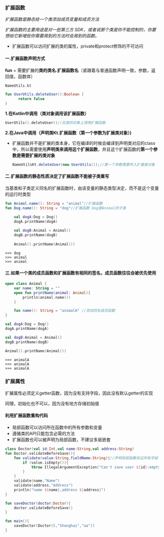 

### 扩展函数

*扩展函数是静态给一个类添加成员变量和成员方法*

*扩展函数的主要用途是对一些第三方 SDK，或者说那个类是你不能控制的，你要想给它新增些你需要用到的方法时会用到的函数。*

* 扩展函数可以访问扩展的类的属性，private和protect修饰的不可访问

#### 一.扩展函数声明方式

**fun** + 需要扩展的**类的类名.扩展函数名**（紧跟着与普通函数声明一致，参数，返回值，函数体）

```kotlin
NameUtils.kt

fun UserUtils.deleteUser():Boolean {
      return false
}
```



**1.在Kotlin中调用（类对象调用该扩展函数）**

```kotlin
UserUtils().deleteUser()//在类的对象上调用扩展函数
```



**2.在Java中调用（声明类Kt.扩展函数（第一个参数为扩展类对象）)**

* 扩展函数并不是扩展的类本身，它在编译的时候会编译到声明类对应的class中，所以需要使用**声明类来调用这个扩展函数**，并且这个扩展函数的**第一个参数是需要扩展的类对象**

  ```java
  NameUtilsKt.deleteUser(new UserUtils());//第一个参数需要传入扩展类对象
  ```

  

#### 二.扩展函数的静态性质决定了扩展函数不能被子类重写

当基类和子类定义同名的扩展函数时，由该变量的静态类型决定，而不是这个变量的运行时类型
```kotlin
fun Animal.name(): String = "animal"//扩展函数
fun Dog.name(): String = "dog"//扩展函数 Dog是Animal的子类
```

```kotlin
    val dogA:Dog = Dog()
    dogA.printName(dogA)
    
    val dogB:Animal = Animal()
    dogB.printName(dogB)
    
    Animal().printName(Animal())
```

```
>>> dog
>>> animal
>>> animal
```



#### 三.如果一个类的成员函数和扩展函数有相同的签名，成员函数往往会被优先使用

```kotlin
open class Animal {
    var name: String = ""
    open fun printName(animal: Animal){
        println(animal.name())
    }

    fun name(): String = "animalA" //添加同名成员函数
}
```

```kotlin
val dogA:Dog = Dog()
dogA.printName(dogA)

val dogB:Animal = Animal()
dogB.printName(dogB)

Animal().printName(Animal())
```

```
>>> animalA
>>> animalA
>>> animalA
```



### 扩展属性

扩展属性必须定义getter函数，因为没有支持字段，因此没有默认getter的实现

同理，初始化也不可以，因为没有地方存储初始值









#### 利用扩展函数重构代码

* 局部函数可以访问所在函数中的所有参数和变量
* 遵循类的API只能包含必需的方法
* 扩展函数也可以被声明为局部函数，不建议多层嵌套

```kotlin
class Doctor(val id:Int,val name:String,val address:String)
fun Doctor.validateBeforeSave(){
    fun validate(value:String,fieldName:String){//声明局部函数验证所有字段
        if (value.isEmpty()){
            throw IllegalArgumentException("Can't save user ${id}:empty $fieldName") //局部函数可以访问所在函数中的所有参数和变量
        }
    }
    validate(name,"Name")
    validate(address,"Address")
    println("name ${name},address ${address}")
}

fun saveDoctor(doctor:Doctor){
    doctor.validateBeforeSave()
}

fun main(){
    saveDoctor(Doctor(5,"Shanghai","aa"))
}
```

